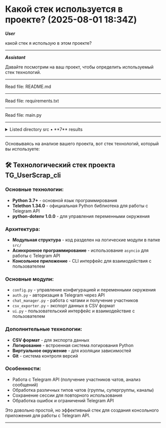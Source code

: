 <!-- Generated by SpecStory -->

# Какой стек используется в проекте? (2025-08-01 18:34Z)

_**User**_

какой стек я использую в этом проекте?

---

_**Assistant**_

Давайте посмотрим на ваш проект, чтобы определить используемый стек технологий.


---

Read file: README.md

---

Read file: requirements.txt

---

Read file: main.py

---

<details>
            <summary>Listed directory src • **7** results</summary>
        
| Name |
|-------|
| 📁 `__pycache__` |
| 📄 `ui.py` |
| 📄 `chat_manager.py` |
| 📄 `csv_exporter.py` |
| 📄 `auth.py` |
| 📄 `config.py` |
| 📄 `__init__.py` |

</details>

---

Основываясь на анализе вашего проекта, вот стек технологий, который вы используете:

## 🛠️ Технологический стек проекта TG_UserScrap_cli

### **Основные технологии:**
- **Python 3.7+** - основной язык программирования
- **Telethon 1.34.0** - официальная Python библиотека для работы с Telegram API
- **python-dotenv 1.0.0** - для управления переменными окружения

### **Архитектура:**
- **Модульная структура** - код разделен на логические модули в папке `src/`
- **Асинхронное программирование** - использование `asyncio` для работы с Telegram API
- **Консольное приложение** - CLI интерфейс для взаимодействия с пользователем

### **Основные модули:**
- `config.py` - управление конфигурацией и переменными окружения
- `auth.py` - авторизация в Telegram через API
- `chat_manager.py` - работа с чатами и получение участников
- `csv_exporter.py` - экспорт данных в CSV формат
- `ui.py` - пользовательский интерфейс и взаимодействие с пользователем

### **Дополнительные технологии:**
- **CSV формат** - для экспорта данных
- **Логирование** - встроенная система логирования Python
- **Виртуальное окружение** - для изоляции зависимостей
- **Git** - система контроля версий

### **Особенности:**
- Работа с Telegram API (получение участников чатов, анализ сообщений)
- Обработка различных типов чатов (группы, супергруппы, каналы)
- Сохранение сессии для повторного использования
- Обработка ошибок и ограничений Telegram API

Это довольно простой, но эффективный стек для создания консольного приложения для работы с Telegram API.

---

